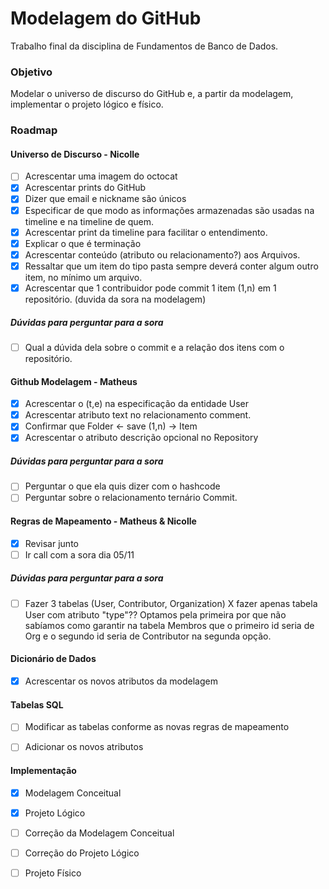 # Modelagem do GitHub

Trabalho final da disciplina de Fundamentos de Banco de Dados.

### Objetivo
Modelar o universo de discurso do GitHub e, a partir da modelagem, implementar o projeto lógico e físico.


### Roadmap

#### Universo de Discurso - Nicolle
- [ ] Acrescentar uma imagem do octocat
- [X] Acrescentar prints do GitHub
- [X] Dizer que email e nickname são únicos
- [X] Especificar de que modo as informações armazenadas são usadas na timeline e na timeline de quem.
- [X] Acrescentar print da timeline para facilitar o entendimento.
- [X] Explicar o que é terminação
- [X] Acrescentar conteúdo (atributo ou relacionamento?) aos Arquivos.
- [X] Ressaltar que um item do tipo pasta sempre deverá conter algum outro item, no mínimo um arquivo.
- [X] Acrescentar que 1 contribuidor pode commit 1 item (1,n) em 1 repositório. (duvida da sora na modelagem)

##### Dúvidas para perguntar para a sora
- [ ] Qual a dúvida dela sobre o commit e a relação dos itens com o repositório.

#### Github Modelagem - Matheus
- [X] Acrescentar o (t,e) na especificação da entidade User
- [X] Acrescentar atributo text no relacionamento comment.
- [X] Confirmar que Folder <- save (1,n) -> Item
- [X] Acrescentar o atributo descrição opcional no Repository

##### Dúvidas para perguntar para a sora
- [ ] Perguntar o que ela quis dizer com o hashcode
- [ ] Perguntar sobre o relacionamento ternário Commit.

#### Regras de Mapeamento - Matheus & Nicolle
- [X] Revisar junto
- [ ] Ir call com a sora dia 05/11

##### Dúvidas para perguntar para a sora
- [ ] Fazer 3 tabelas (User, Contributor, Organization) X fazer apenas tabela User com atributo "type"?? Optamos pela primeira por que não sabíamos como garantir na tabela Membros que o primeiro id seria de Org e o segundo id seria de Contributor na segunda opção.

#### Dicionário de Dados
- [X] Acrescentar os novos atributos da modelagem

#### Tabelas SQL
- [ ] Modificar as tabelas conforme as novas regras de mapeamento
- [ ] Adicionar os novos atributos


#### Implementação

- [X] Modelagem Conceitual
- [X] Projeto Lógico
- [ ] Correção da Modelagem Conceitual
- [ ] Correção do Projeto Lógico
- [ ] Projeto Físico


